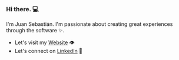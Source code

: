 ### Hi there. 💻
I'm Juan Sebastián. I'm passionate about creating great experiences through the software ✨. 
* Let's visit my [Website](https://juancho11gm.github.io/portfolio/) 👁
* Let's connect on [LinkedIn](https://www.linkedin.com/in/juansebastiangonzalezm/) 💼
